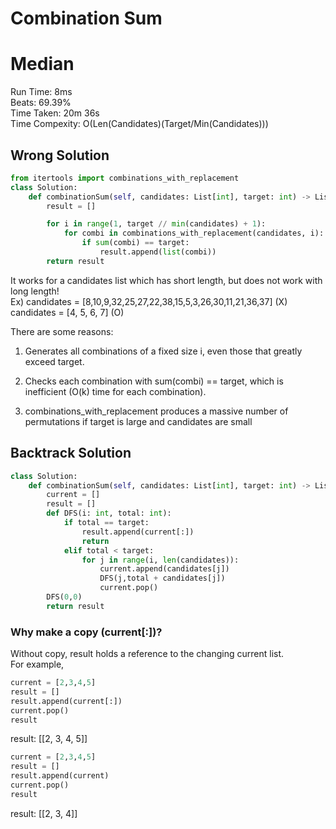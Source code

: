 Combination Sum
=========
# Median
Run Time: 8ms        
Beats: 69.39%      
Time Taken: 20m 36s      
Time Compexity: O(Len(Candidates)(Target/Min(Candidates)))  
## Wrong Solution
``` python
from itertools import combinations_with_replacement
class Solution:
    def combinationSum(self, candidates: List[int], target: int) -> List[List[int]]:
        result = []

        for i in range(1, target // min(candidates) + 1):
            for combi in combinations_with_replacement(candidates, i):
                if sum(combi) == target:
                    result.append(list(combi))
        return result
```
It works for a candidates list which has short length, but does not work with long length!   
Ex) candidates = [8,10,9,32,25,27,22,38,15,5,3,26,30,11,21,36,37] (X)   
candidates = [4, 5, 6, 7] (O)  

There are some reasons:   
1. Generates all combinations of a fixed size i, even those that greatly exceed target.

2. Checks each combination with sum(combi) == target, which is inefficient (O(k) time for each combination).

3. combinations_with_replacement produces a massive number of permutations if target is large and candidates are small

## Backtrack Solution
``` python
class Solution:
    def combinationSum(self, candidates: List[int], target: int) -> List[List[int]]:
        current = []
        result = []
        def DFS(i: int, total: int):
            if total == target:
                result.append(current[:])
                return
            elif total < target:
                for j in range(i, len(candidates)):
                    current.append(candidates[j])
                    DFS(j,total + candidates[j])
                    current.pop() 
        DFS(0,0)
        return result
```
### Why make a copy (current[:])?
Without copy, result holds a reference to the changing current list.  
For example,   
```python
current = [2,3,4,5]
result = []
result.append(current[:])
current.pop()
result
```
result: [[2, 3, 4, 5]]  
``` python
current = [2,3,4,5]
result = []
result.append(current)
current.pop()
result
```
result: [[2, 3, 4]]  







